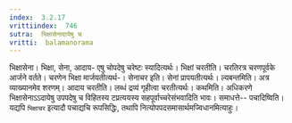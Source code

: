 ```yaml
---
index:  3.2.17
vrittiindex:  746
sutra:  भिक्षासेनादायेषु च
vritti:  balamanorama 
---
```


भिक्षासेना। भिक्षा, सेना, आदाय- एषु चोपदेषु चरेष्टः स्यादित्यर्थः। भिक्षां चरतीति। चरतिरत्र चरणपूर्वके आर्जने वर्तते। चरणेन भिक्षा मार्जयतीत्यर्थ-। सेनाचर इति। सेनां प्रापयतीत्यर्थः। ल्यबन्तमिति। अत्र व्याख्यानमेव शरणम्। आदाय चरतीति। लब्धं द्रव्यं गृहीत्वा चरतीत्यर्थः। कथमिति। अधिकरणे भिक्षासेनाऽऽदायेषु उपपदेषु च विहितस्य टप्रत्ययस्य सहपूर्वाच्चरेसंभवादिति भावः। समाधत्ते-- पचादिष्विति। यद्यपि `भिक्षाचर` इत्यादौ पचाद्यचि रूपसिद्धिः, तथापि नित्योपपदसमासार्थमज्विधानमित्याहुः। 

